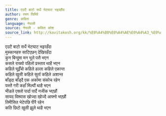 ```yaml
---
title: एउटै बाटो सधैं भेटघाट भइरहँदा
author: रमण घिमिरे
genre: कविता
language: नेपाली
source: नेपाली - कविता कोश
source_link: http://kavitakosh.org/kk/%E0%A4%B0%E0%A4%AE%E0%A4%A3_%E0%A4%98%E0%A4%BF%E0%A4%AE%E0%A4%BF%E0%A4%B0%E0%A5%87
---
```


एउटै बाटो सधैं भेटघाट भइरहँदा  
मुस्कानहरु साटिएछन् देखिरहँदा  
कुन बिन्दुमा मन भूले पत्तै भएन  
कसले राख्यो पहिलो प्रस्ताव थाहै भएन  
कहिले घूईँचो कहिले हल्ला कहिले एकान्त  
कहिले खुसी कहिले सुर्ता कहिले अशान्त  
बाँड्दा बाँड्दै एक अर्कामा संकोच रहेन  
यस्तै गरी कहाँ मिल्यौं थाहै भएन  
भीडले एक्लो पार्दा पार्दै नजीक भएछौं  
सायद विश्वास खोज्दा खोज्दै आफ्नो भएछौं  
तिमीसित भेटेपछि पीरै रहेन  
कति छिटो खुसी झुले थाहै भएन
